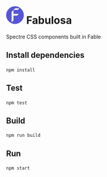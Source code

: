 
# ![Alt text](public/logo-xs.png?raw=true "Logo") Fabulosa

Spectre CSS components built in Fable

## Install dependencies

`npm install`

## Test

`npm test`

## Build

`npm run build`

## Run

`npm start`
